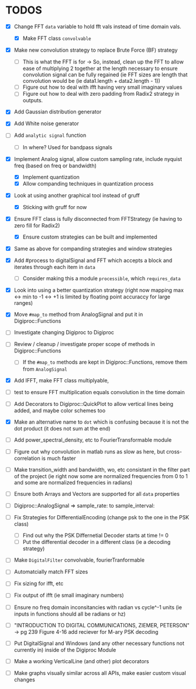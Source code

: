 # TODOS

- [x] Change FFT `data` variable to hold fft vals instead of time domain vals. 
    - [x] Make FFT class `convolvable`  

- [x] Make new convolution strategy to replace Brute Force (BF) strategy
    - [ ] This is what the FFT is for -> So, instead, clean up the FFT to allow ease of multiplying 2 together at the length necessary to ensure convolution signal can be fully regained (ie FFT sizes are length that convolution would be (ie data1.length + data2.length - 1))
    - [ ] Figure out how to deal with ifft having very small imaginary values
    - [ ] Figure out how to deal with zero padding from Radix2 strategy in outputs. 
- [x] Add Gaussian distribution generator
- [x] Add White noise generator
- [ ] Add `analytic signal` function 
    - [ ] In where? Used for bandpass signals
- [x] Implement Analog signal, allow custom sampling rate, include nyquist freq (based on freq or bandwidth)
    - [x] Implement quantization
    - [x] Allow companding techniques in quantization process
- [x] Look at using another graphical tool instead of gruff 
    - [x] Sticking with gruff for now
- [x] Ensure FFT class is fully disconnected from FFTStrategy (ie having to zero fill for Radix2)
    - [x] Ensure custom strategies can be built and implemented
- [x] Same as above for companding strategies and window strategies
- [x] Add #process to digitalSignal and FFT which accepts a block and iterates through each item in `data`
    - [ ] Consider making this a module `processible`, which `requires_data`
- [x] Look into using a better quantization strategy (right now mapping max <-> min to -1 <-> +1 is limited by floating point accuraccy for large ranges)
- [x] Move `#map_to` method from AnalogSignal and put it in Digiproc::Functions
- [ ] Investigate changing Digiproc to Digiproc
- [ ] Review / cleanup / investigate proper scope of methods in Digiproc::Functions
    - [ ] If the `#map_to` methods are kept in Digiproc::Functions, remove them from `AnalogSignal`
- [x] Add IFFT, make FFT class multiplyable, 
- [ ] test to ensure FFT multiplication equals convolution in the time domain
- [ ] Add Decorators to Digiproc::QuickPlot to allow vertical lines being added, and maybe color schemes too 
- [x] Make an alternative name to `dot` which is confusing because it is not the dot product (it does not sum at the end)
- [ ] Add power_spectral_density, etc to FourierTransformable module
- [ ] Figure out why convolution in matlab runs as slow as here, but cross-correlation is much faster
- [ ] Make transition_width and bandwidth, wo, etc consistant in the filter part of the project (ie right now some are normalized frequencies from 0 to 1 and some are normalized frequencies in radians)
- [ ] Ensure both Arrays and Vectors are supported for all `data` properties
- [ ] Digiproc::AnalogSignal => sample_rate: to sample_interval:
- [ ] Fix Strategies for DifferentialEncoding (change psk to the one in the PSK class)
    - [ ] Find out why the PSK Differnetial Decoder starts at time != 0 
    - [ ] Put the differential decoder in a different class (ie a decoding strategy)
- [ ] Make `DigitalFilter` convolvable, fourierTranformable 
- [ ] Automatcially match FFT sizes
- [ ] Fix sizing for ifft, etc
- [ ] Fix output of ifft (ie small imaginary numbers)
- [ ] Ensure no freq domain inconsitancies with radian vs cycle^-1 units (ie inputs in functions should all be radians or hz)
- [ ] "INTRODUCTION TO DIGITAL COMMUNICATIONS, ZIEMER, PETERSON" -> pg 239 Figure 4-16 add reciever for M-ary PSK decoding
- [ ] Put DigitalSignal and Windows (and any other necessary functions not currently in) inside of the Digiproc Module
- [ ] Make a working VerticalLine (and other) plot decorators
- [ ] Make graphs visually similar across all APIs, make easier custom visual changes

